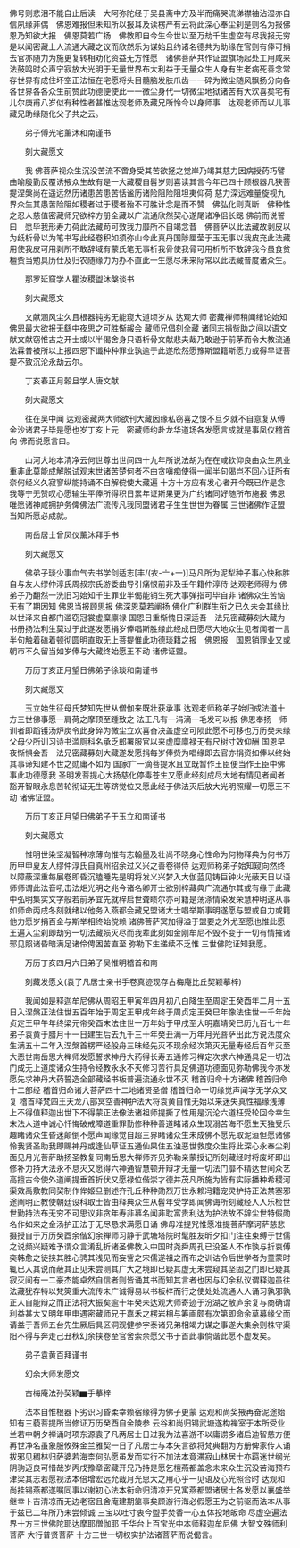 <!-- { "loadSidebar": true } -->
佛号则悲泪不能自止后读　大阿弥陀经于吴县斋中方及半而痛哭流涕襟袖沾湿亦自信夙缘非偶　佛恩难报但未知所以报耳及读楞严有云将此深心奉尘刹是则名为报佛恩乃知欲大报　佛恩莫若广扬　佛教即自今生今世以至万劫千生虚空有尽我报无穷是以闻密藏上人流通大藏之议而欣然乐为谋始且约诸名德共为助缘在官则有俸可捐去官亦随力为施更复转相劝化资益无方惟愿　诸佛菩萨共作证盟旗场起处工用咸来法鼓鸣时众声宁寂放大光明于无量世界布大利益于无量众生人身有生老病死善念常存世界有成住坏空正法恒在宅愿将头目髓脑发肤爪齿一一碎为微尘随风飘扬分向各各世界各各众生前赞此功德便使此一一微尘身代一切微尘地狱诸苦有大欢喜矣宅有儿尔庚甫八岁似有种性者甚惟达观老师及藏兄所怜今以身师事　达观老师而以儿事藏兄助缘随化父子共之云。

　　弟子傅光宅薰沐和南谨书

　　刻大藏愿文

　　我
佛菩萨视众生沉没苦流不啻身受其苦欲拯之觉岸乃竭其慈力因病授药巧譬曲喻殷勤反覆诱掖众生故有是一大藏稷自髫岁则喜读其言今年已四十顾根器凡狭菩提涅槃尚在遥远然历诸患苦患苦恬谧历诸险阻险阻坦夷仰荷
慈力深远难量旋视九界众生其患苦险阻如稷者过于稷者殆不可胜计念是而不赞　佛弘化则真断　佛种性之忍人慈值密藏师兄欲梓方册全藏以广流通欣然契心遂尾诸净侣长跽
佛前而说誓曰　愿毕我形寿力荷此法藏苟可效我力靡所不自竭念昔　佛菩萨以此法藏故剥皮以为纸析骨以为笔书写此经卷积如须弥山今此真丹国陟厘莹于玉无事以我皮充此法藏用使我皮可用剥所不敢辞域有蒙氏笔无事析我骨使我骨可用析所不敢辞我今虽食贫檀赀当勉具历仕及归农随缘力为办不直此一生愿尽未来际常以此法藏普度诸众生。

　　那罗延窟学人瞿汝稷盥沐槃谈书

　　刻大藏愿文

　　文献溷风尘久且根器钝劣无能窥大道顷岁从
达观大师
密藏禅师稍闻绪论始知
佛恩最大欲报无繇中夜思之可胜惭赧会
藏师兄倡刻全藏
诸同志捐赀助之间以语文献文献窃惟古之开士或以半偈舍身只语析骨文献悲夫哉乃敢逊于前茅而令大教流通法霖普被所以上报四恩下谶种种罪业孰逾于此遂欣然愿豫斯盟籍斯愿力或得早证菩提不致沉沦永劫云尔。

　　丁亥春正月榖旦学人唐文献

　　刻大藏愿文

　　往在吴中闻
达观密藏两大师欲刊大藏因缘私窃喜之恨不旦夕就不自意复从傅金沙诸君子毕是愿也岁丁亥上元　密藏师约赴龙华道场各发愿言成就是事凤仪稽首向
佛而说愿言曰。

　　山河大地本清净云何世尊出世间四十九年所说法胡为在在咸钦仰良由众生夙业重非此莫能成解脱试观末世诸苦楚何者不由贪嗔痴使得一闻半句偈岂不回心证所有奈何经义久寂寥纵能持诵不自解傥使大藏遍
十方十方应有发心者开今既已作是念我等宁无赞叹心愿输生平俸所得积日累年证斯果更为广约诸同好随所布施报
佛恩唯愿诸神咸拥护务俾佛法广流传凡我同盟诸君子生生世世为眷属
三世诸佛作证盟当知所愿必成就。

　　南岳居士曾凤仪薰沐拜手书

　　刻大藏愿文

　　佛弟子琰少事血气去书学剑适志[丰/(衣-〦+一)]马凡所为泥犁种子事心快称胜自与友人缪仲淳氏周叔宗氏游委曲导引痛恨前非及壬午籍仲淳侍
达观老师得为
佛弟子乃翻然一洗旧习始知千生罪业半偈能销生死大事弹指可毕自非
诸佛众生苦恼无有了期因知
佛恩当报顾思报
佛深恩莫若阐扬
佛化广利群生衔之已久未会其缘比以世泽来自都门滥窃冠裳虚糜廪禄
国恩日重惭愧日深适吾　法兄密藏募刻大藏为书册扬法利生莫过于此遂发愿捐岁俸唱斯胜缘此经成日愿尽大地众生见者闻者一言半句触着磕着顿彻圆明直取无上菩提惟此功德琰籍之报　佛恩报　国恩销罪业又或朝市不久留当如岁俸与大藏终始愿王不动
诸佛证盟。

　　万历丁亥正月望日佛弟子徐琰和南谨书

　　刻大藏愿文

　　玉立始生征母氏梦知先世从僧伽来既壮获承事
达观老师称弟子始归成法道十方三世佛事愿一肩荷之摩顶至踵致之
法王凡有一涓滴一毛发可以报
佛恩奉扬　师训者即蹈镬汤炉炭令此身碎为微尘立欢喜奋决盖虚空可陨此愿不可移也万历癸未缘父母少所训习诗书滥厕科名承乏郎署服官以来虚糜廪禄无有尺树寸效仰酬
国恩早夜惭惧会吾　法兄密藏募刻大藏遂发愿捐每岁俸赀为唱缘即去官亦捐资如俸以终始其事谛知建不世之勋庸不如为
国家广一滴菩提水且立既暂作王臣便当作王臣中佛事此功德愿我
圣明发菩提心大扬慈化停毒苍生又愿此经刻成尽大地有情见者闻者豁开智眼永息苦轮彻证无生等跻觉位又愿此经于佛法灭后放大光明照耀一切愿王不动
诸佛证盟。

　　万历丁亥正月望日佛弟子于玉立和南谨书

　　刻大藏愿文

　　惟明世染坚凝智种凉薄向惟有志翰墨及壮尚不晓身心性命为何物释典为何书万历甲申夏友人缪仲淳氏自真州招余过义兴之善卷得侍
达观师称弟子始知窥向然终以障蔽深重每展卷即昏沉瞌睡先是明将发义兴梦入大伽蓝见铸巨钟火光蔽天日以语师师谓此法音吼击法炬光明之兆今诸名卿开士欲别梓藏典广流通尔其或有缘于此藏中弘明集实文字般若前茅宜先就梓启世聋瞆尔亦可籍是荡涤情染发荣慧种明遂从事如师命丙戌冬刻就绪以他务入燕都会藏兄盟诸大士唱举斯事明遂愿与盟或自力或籍他力愿岁捐百金与斯举相终始傥赖
诸佛菩萨冥加得溢于盟要之外尤至愿也惟此愿王遍入尘刹即劫穷一切法藏殒灭尽而我辈此刻如金刚牟尼不毁不变于一切有情摧诸邪见照诸昏暗满足诸伶俜困苦直至
弥勒下生递续不乏惟
三世佛陀证知我愿。

　　万历丁亥四月六日弟子吴惟明稽首和南

　　刻藏发愿文(袁了凡居士亲书手卷真迹现存古梅庵比丘契颖摹梓)

　　我闻如是释迦牟尼佛从周昭王甲寅年四月初八白降生至周定王癸酉年二月十五日入涅槃正法住世五百年始于周定王甲戌年终于周贞定王癸巳年像法住世一千年始贞定王甲午年终梁元帝癸酉末法住世一万年始于甲戌至大明嘉靖癸巳历九百七十年弟子袁黄于腊月十一日建生后去九千三十年癸丑满一万年月光菩萨出此方说法度众生满五十二年入涅槃首楞严经般舟三昧经先灭不现余经次第灭无量寿经后百年灭至大恶世南岳思大禅师发愿誓求神丹大药得长寿五通修习禅定次求六神通具足一切法门成无上道度诸众生持令经教永永不灭修习苦行具足佛道功德面见弥勒佛我今亦发愿先求神丹大药誓造全部藏经书板普遍流通永世不灭
稽首归命十方诸佛
稽首归命十二部经
稽首归命诸大菩萨四十二地诸贤圣僧
稽首归命一切缘觉声闻学无学众又复
稽首释梵四王天龙八部冥空善神护法大将袁黄自惟无始以来迷失真性福缘浅薄上不得值释迦出世下不得蒙正法像法诸祖师提撕了性用是沉沦六道枉受轮回今幸生末法人道中诚心忏悔破戒障道重罪勤修种种善道睹诸众生现溺苦海不愿生天独受乐趣睹诸众生昏迷颠倒不愿声闻缘觉自超三界睹诸众生未成佛不愿先取泥洹但愿诸佛怜我贤圣助我即赐神丹或逢仙草证五通仙果住五浊恶世救度众生将此深心永奉尘刹面见月光菩萨助扬圣教复同南岳思大禅师齐见弥勒亲蒙授记所刻藏经时将废坏即出修补力持大法永不息灭又愿得六神通智慧顿开辩才无量一切法门靡不精达世间众艺高擅古今使外道阐提垂首折伏又愿禄位偕崇才德并茂凡所施为皆有实际播种希稷河渠效禹敷教同契制作侔姬旦删述齐孔丘种种勋烈万世永赖冯籍宠灵护持正法禁塞邪途阐明正教使朝廷设科取士皆由释典众生从髫年受学即闻佛诲所刻藏经人人乐检世世勤持法布无穷不可思议非贪年寿非慕名闻非耽富贵利达为护法故不辞尘世特假勋名作如来之金汤护正法于无尽恳求满愿日诵
佛母准提咒惟愿准提菩萨摩诃萨慈悲摄授自于万历癸酉余偕幻余禅师习静于武塘塔院时髦胜友昕夕扣门注往束缚于世儒之说频兴疑难予谓众言淆乱折诸圣佛教入中国时尧舜周孔已没圣人不作孰与折衷傅奕韩愈之徒挟其胜心骋其浅见而妄訾之宋儒遂祖之而布之训诂令后世学者为童蒙时辄已入其说而蔽其正见未尝测其广大之境即已疑其虚无未尝窥其坚固之门即已疑其寂灭间有一二豪杰能卓然自信者则皆诵其书而知其言者也因与幻余私议谓释迦虽往法藏犹存特以梵筴重大流传未广诚得易以书板梓而行之使处处流通人人诵习孰邪孰正人自能辩之而正法将大振矣逾十年癸未达观大师寄迹于汾湖之敝庐余复与商确谓利益甚大又明年甲申遇密藏师兄于嘉禾之楞岩相与筹画颇有次第即命余草募缘父而请益于吾师五台先生厥后具区洞观健参宇泰诸兄弟相竭力谋之事遂大集余则株守渠阳不得与奔走己丑秋幻余挟卷至官舍索余愿父书于首此事倘谐此愿不虚发矣。

　　弟子袁黄百拜谨书

　　幻余大师发愿文

　　古梅庵法孙契颖▆手摹梓

　　法本自惟根器下劣识习昏柔幸赖宿缘得为佛子更蒙
达观和尚奖掖再奋泥途始知有三藐菩提所当修证万历癸酉自金陵参
云谷和尚归锡武塘遂构禅室于本所受业兰若中朝夕禅诵时项东源袁了凡两居士日过我为法喜游不以庸谫多诸启迪智慈方便再世净名虽象服攸殊金兰雅契一日了凡居士与本矢言欲将梵典翻为方册俾家传人诵拔邪见稠林归萨婆若海柰何弘愿虽发而实行不加法本竟滞寂山林居士亦羁迷世纲光阴驹迈良可惜哉岁丙戌豫章密藏开兄乃持是愿乞檀燕都盖念未来众生沉没苦海预布津梁其志若愿视法本倍增宏远允哉月光思大之用心乎一见语及心光照合时
达观和尚挂锡燕都遂嘱同事以谢初心法本衔命归清凉开兄寓燕都盟诸居士各发愿以襄盛举继幸卜吉清凉而无边老宿且舍庵建期筮事矣顾游行海必假愿王为之前驱而法本从事于兹已二年所乃未尝倾诚
三宝以吐寸衷今盥手焚香一心五体投地皈命
尽虚空遍法界十方三世佛陀耶达摩耶僧伽耶
千华台上百宝光中本师释迦牟尼佛
大智文殊师利菩萨
大行普贤菩萨
十方三世一切权实护法诸菩萨而说偈言。

